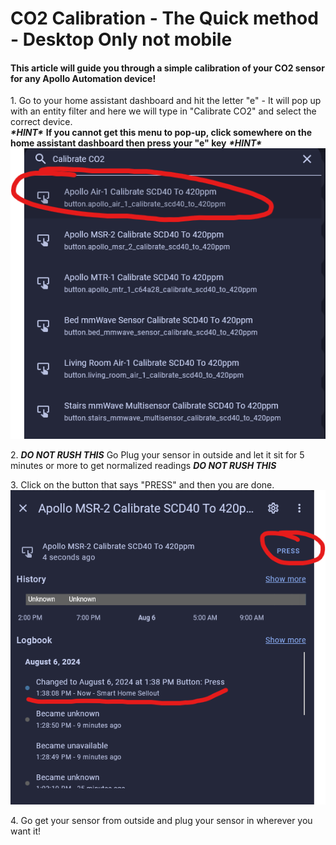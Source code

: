 # CO2 Calibration - The Quick method - Desktop Only not mobile

#### This article will guide you through a simple calibration of your CO2 sensor for any Apollo Automation device!

1\. Go to your home assistant dashboard and hit the letter "e" - It will pop up with an entity filter and here we will type in "Calibrate CO2" and select the correct device.<br> ***\*HINT\**** **If you cannot get this menu to pop-up, click somewhere on the home assistant dashboard then press your "e" key** ***\*HINT\****<br> ![image.png](../assets/image_2.png)

2\. ***DO NOT RUSH THIS***  Go Plug your sensor in outside and let it sit for 5 minutes or more to get normalized readings ***DO NOT RUSH THIS***

3\. Click on the button that says "PRESS" and then you are done. ![image.png](../assets/N7Eimage.png)

4\. Go get your sensor from outside and plug your sensor in wherever you want it!